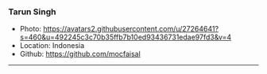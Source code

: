 ### Tarun Singh

- Photo: https://avatars2.githubusercontent.com/u/27264641?s=460&u=492245c3c70b35ffb7b10ed93436731edae97fd3&v=4
- Location: Indonesia
- Github: https://github.com/mocfaisal

***
